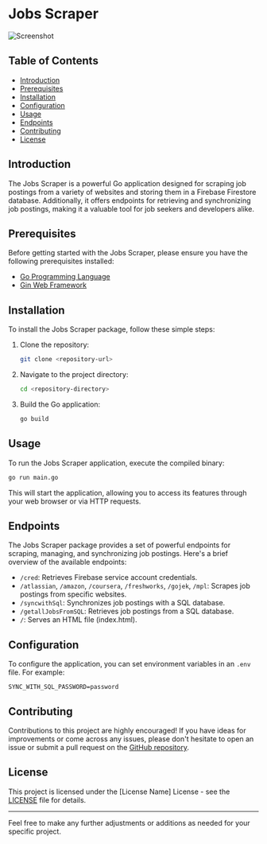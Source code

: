 # Jobs Scraper

![Screenshot](https://github.com/Pavel401/Jobs-Scraper/assets/47685150/e47e5503-f824-47a2-ad63-ed66c298f350)

## Table of Contents

- [Introduction](#introduction)
- [Prerequisites](#prerequisites)
- [Installation](#installation)
- [Configuration](#configuration)
- [Usage](#usage)
- [Endpoints](#endpoints)
- [Contributing](#contributing)
- [License](#license)

## Introduction

The Jobs Scraper is a powerful Go application designed for scraping job postings from a variety of websites and storing them in a Firebase Firestore database. Additionally, it offers endpoints for retrieving and synchronizing job postings, making it a valuable tool for job seekers and developers alike.

## Prerequisites

Before getting started with the Jobs Scraper, please ensure you have the following prerequisites installed:

- [Go Programming Language](https://golang.org/)
- [Gin Web Framework](https://github.com/gin-gonic/gin)

## Installation

To install the Jobs Scraper package, follow these simple steps:

1. Clone the repository:
   ```bash
   git clone <repository-url>
   ```

2. Navigate to the project directory:
   ```bash
   cd <repository-directory>
   ```

3. Build the Go application:
   ```bash
   go build
   ```

## Usage

To run the Jobs Scraper application, execute the compiled binary:

```bash
go run main.go
```

This will start the application, allowing you to access its features through your web browser or via HTTP requests.

## Endpoints

The Jobs Scraper package provides a set of powerful endpoints for scraping, managing, and synchronizing job postings. Here's a brief overview of the available endpoints:

- `/cred`: Retrieves Firebase service account credentials.
- `/atlassian`, `/amazon`, `/coursera`, `/freshworks`, `/gojek`, `/mpl`: Scrapes job postings from specific websites.
- `/syncwithSql`: Synchronizes job postings with a SQL database.
- `/getallJobsFromSQL`: Retrieves job postings from a SQL database.
- `/`: Serves an HTML file (index.html).

## Configuration

To configure the application, you can set environment variables in an `.env` file. For example:

```env
SYNC_WITH_SQL_PASSWORD=password
```

## Contributing

Contributions to this project are highly encouraged! If you have ideas for improvements or come across any issues, please don't hesitate to open an issue or submit a pull request on the [GitHub repository](https://github.com/Pavel401/Jobs-Scraper).

## License

This project is licensed under the [License Name] License - see the [LICENSE](LICENSE) file for details.

---

Feel free to make any further adjustments or additions as needed for your specific project.
